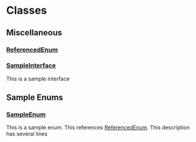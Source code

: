 # Classes
## Miscellaneous

### [ReferencedEnum](./Miscellaneous/ReferencedEnum.md)


### [SampleInterface](./Miscellaneous/SampleInterface.md)

This is a sample interface


## Sample Enums

### [SampleEnum](./Sample-Enums/SampleEnum.md)

This is a sample enum. This references [ReferencedEnum](./Miscellaneous/ReferencedEnum.md).
This description has several lines



